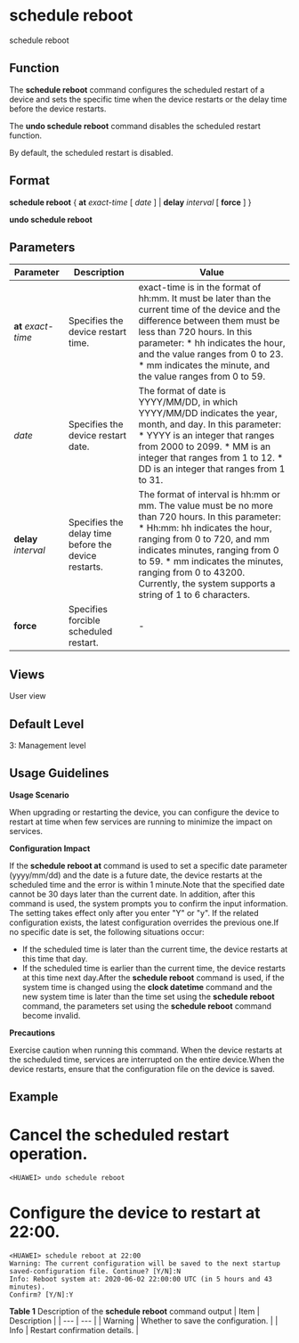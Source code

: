schedule reboot
===============

schedule reboot

Function
--------



The **schedule reboot** command configures the scheduled restart of a device and sets the specific time when the device restarts or the delay time before the device restarts.

The **undo schedule reboot** command disables the scheduled restart function.



By default, the scheduled restart is disabled.


Format
------

**schedule reboot** { **at** *exact-time* [ *date* ] | **delay** *interval* [ **force** ] }

**undo schedule reboot**


Parameters
----------

| Parameter | Description | Value |
| --- | --- | --- |
| **at** *exact-time* | Specifies the device restart time. | exact-time is in the format of hh:mm. It must be later than the current time of the device and the difference between them must be less than 720 hours. In this parameter:   * hh indicates the hour, and the value ranges from 0 to 23. * mm indicates the minute, and the value ranges from 0 to 59. |
| *date* | Specifies the device restart date. | The format of date is YYYY/MM/DD, in which YYYY/MM/DD indicates the year, month, and day. In this parameter:   * YYYY is an integer that ranges from 2000 to 2099. * MM is an integer that ranges from 1 to 12. * DD is an integer that ranges from 1 to 31. |
| **delay** *interval* | Specifies the delay time before the device restarts. | The format of interval is hh:mm or mm. The value must be no more than 720 hours. In this parameter:   * Hh:mm: hh indicates the hour, ranging from 0 to 720, and mm indicates minutes, ranging from 0 to 59. * mm indicates the minutes, ranging from 0 to 43200.   Currently, the system supports a string of 1 to 6 characters. |
| **force** | Specifies forcible scheduled restart. | - |



Views
-----

User view


Default Level
-------------

3: Management level


Usage Guidelines
----------------

**Usage Scenario**

When upgrading or restarting the device, you can configure the device to restart at time when few services are running to minimize the impact on services.

**Configuration Impact**

If the **schedule reboot at** command is used to set a specific date parameter (yyyy/mm/dd) and the date is a future date, the device restarts at the scheduled time and the error is within 1 minute.Note that the specified date cannot be 30 days later than the current date. In addition, after this command is used, the system prompts you to confirm the input information. The setting takes effect only after you enter "Y" or "y". If the related configuration exists, the latest configuration overrides the previous one.If no specific date is set, the following situations occur:

* If the scheduled time is later than the current time, the device restarts at this time that day.
* If the scheduled time is earlier than the current time, the device restarts at this time next day.After the **schedule reboot** command is used, if the system time is changed using the **clock datetime** command and the new system time is later than the time set using the **schedule reboot** command, the parameters set using the **schedule reboot** command become invalid.

**Precautions**

Exercise caution when running this command. When the device restarts at the scheduled time, services are interrupted on the entire device.When the device restarts, ensure that the configuration file on the device is saved.


Example
-------

# Cancel the scheduled restart operation.
```
<HUAWEI> undo schedule reboot

```

# Configure the device to restart at 22:00.
```
<HUAWEI> schedule reboot at 22:00
Warning: The current configuration will be saved to the next startup saved-configuration file. Continue? [Y/N]:N
Info: Reboot system at: 2020-06-02 22:00:00 UTC (in 5 hours and 43 minutes).
Confirm? [Y/N]:Y

```

**Table 1** Description of the **schedule reboot** command output
| Item | Description |
| --- | --- |
| Warning | Whether to save the configuration. |
| Info | Restart confirmation details. |